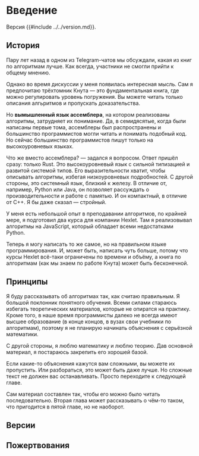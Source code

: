 ﻿# Введение

Версия {{#include ../../version.md}}.

## История

Пару лет назад в одном из Telegram-чатов мы обсуждали, какая из книг по алгоритмам лучше.
Как всегда, участники не смогли прийти к общему мнению.

Однако во время дискуссии у меня появилась интересная мысль.
Сам я предпочитаю трёхтомник Кнута — это фундаментальная книга, где можно регулировать уровень погружения.
Вы можете читать только описания алгьритмов и пропускать доказательства.

Но **вымышленный язык ассемблера**, на котором реализованы алгоритмы, затрудняет их понимание.
Да, в семидясятые, когда были написаны первые тома, ассемблеры был распространены и большинство программистов могли читать и понимать подобный код.
Но сейчас большинство программистов пишут только на высокоуровневых языках.

Что же вместо ассемблера? — задался я вопросом.
Ответ пришёл сразу: только Rust.
Это высокоуровневый язык с сильной типизацией и развитой системой типов.
Его выразительности хватит, чтобы описывать алгоритмы, избегая низкоуровневых подробностей.
С другой стороны, это системный язык, близкий к железу.
В отличие от, например, Python или Java, он позволяет рассуждать о производительности и работе с памятью.
И он компактный, в отличие от С++.
Я бы даже сказал — стройный.

У меня есть небольшой опыт в преподавании алгоритмов, по крайней мере, я подготовил два курса для компании Hexlet.
Там я реализовывал алгоритмы на JavaScript, который обладает всеми недостатками Python.

Теперь я могу написать то же самое, но на правильном языке программирования.
И, может быть, написать чуть больше, потому что курсы Hexlet всё-таки ограничены по времени и объёму, а книга по алгоритмам (как мы знаем по работе Кнута) может быть бесконечной.

## Принципы

Я буду рассказывать об алгоритмах так, как считаю правильным.
Я большой поклонник понятного обучения. Всеми силами стараюсь избегать теоретических материалов, которые не опиратся на практику.
Кроме того, в наше время программисты далеко не всегда имеют высшее образование (в конце концов, в вузах свои учебники по алгоритмам), поэтому я не планирую начинать объяснения с серьёзной математики.

С другой стороны, я люблю математику и люблю теорию.
Дав основной материал, я постараюсь закрепить его хорошей базой.

Если какие-то объяснения кажутся вам сложными, вы можете их пропустить.
Или разбораться, это может быть даже лучше.
Но сложные текст не должен вас останавливать.
Просто переходите к следующей главе.

Сам материал составлен так, чтобы его можно было читать последовательно.
Вторая глава может рассказывать о чём-то таком, что пригодится в пятой главе, но не наоборот.

## Версии

## Пожертвования
